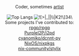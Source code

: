 <div align="center" >
  <div>
    Coder, sometimes <a href="https://github.com/asciimoth/3a_storage">artist</a>
  </div>
  <br>
  <span>
    <img align="top" src="https://github-readme-stats.vercel.app/api/top-langs/?username=asciimoth&layout=donut-vertical&langs_count=100&hide=roff,Makefile,Ruby,Mustache,Perl,HTML,CSS,Dockerfile,AppleScript,Just,Haskell&theme=transparent&hide_border=true" alt="Top Langs" />
  </span>
  <span>
    <img align="top" src="https://i.imgur.com/28Iddmq.gif" alt="![>|_||\\|K2!\]34\" />
  </span>
  <br>
  <span>
	  Some projects I've contributed to: <br>
<!--START_SECTION:prlist-->
<a href="https://github.com/rpgp/rpgp/pulls?q=is%3Apr&#43;author%3Aasciimoth">rpgp/rpgp</a> <br>
<a href="https://github.com/PurpleI2P/i2pd/pulls?q=is%3Apr&#43;author%3Aasciimoth">PurpleI2P/i2pd</a> <br>
<a href="https://github.com/cyanomiko/dcnnt-py/pulls?q=is%3Apr&#43;author%3Aasciimoth">cyanomiko/dcnnt-py</a> <br>
<a href="https://github.com/NixOS/nixpkgs/pulls?q=is%3Apr&#43;author%3Aasciimoth">NixOS/nixpkgs</a> <br>
<a href="https://github.com/nix-community/stylix/pulls?q=is%3Apr&#43;author%3Aasciimoth">nix-community/stylix</a> <br>
<!--END_SECTION:prlist-->











  </span>
</div>
